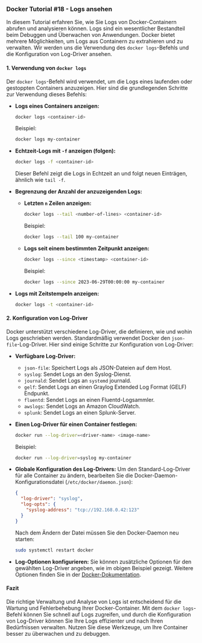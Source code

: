 ### Docker Tutorial #18 - Logs ansehen

In diesem Tutorial erfahren Sie, wie Sie Logs von Docker-Containern abrufen und analysieren können. Logs sind ein wesentlicher Bestandteil beim Debuggen und Überwachen von Anwendungen. Docker bietet mehrere Möglichkeiten, um Logs aus Containern zu extrahieren und zu verwalten. Wir werden uns die Verwendung des `docker logs`-Befehls und die Konfiguration von Log-Driver ansehen.

#### 1. Verwendung von `docker logs`

Der `docker logs`-Befehl wird verwendet, um die Logs eines laufenden oder gestoppten Containers anzuzeigen. Hier sind die grundlegenden Schritte zur Verwendung dieses Befehls:

- **Logs eines Containers anzeigen:**
  ```bash
  docker logs <container-id>
  ```
  Beispiel:
  ```bash
  docker logs my-container
  ```

- **Echtzeit-Logs mit `-f` anzeigen (folgen):**
  ```bash
  docker logs -f <container-id>
  ```
  Dieser Befehl zeigt die Logs in Echtzeit an und folgt neuen Einträgen, ähnlich wie `tail -f`.

- **Begrenzung der Anzahl der anzuzeigenden Logs:**
  - **Letzten `n` Zeilen anzeigen:**
    ```bash
    docker logs --tail <number-of-lines> <container-id>
    ```
    Beispiel:
    ```bash
    docker logs --tail 100 my-container
    ```
  - **Logs seit einem bestimmten Zeitpunkt anzeigen:**
    ```bash
    docker logs --since <timestamp> <container-id>
    ```
    Beispiel:
    ```bash
    docker logs --since 2023-06-29T00:00:00 my-container
    ```

- **Logs mit Zeitstempeln anzeigen:**
  ```bash
  docker logs -t <container-id>
  ```

#### 2. Konfiguration von Log-Driver

Docker unterstützt verschiedene Log-Driver, die definieren, wie und wohin Logs geschrieben werden. Standardmäßig verwendet Docker den `json-file`-Log-Driver. Hier sind einige Schritte zur Konfiguration von Log-Driver:

- **Verfügbare Log-Driver:**
  - `json-file`: Speichert Logs als JSON-Dateien auf dem Host.
  - `syslog`: Sendet Logs an den Syslog-Dienst.
  - `journald`: Sendet Logs an `systemd` journald.
  - `gelf`: Sendet Logs an einen Graylog Extended Log Format (GELF) Endpunkt.
  - `fluentd`: Sendet Logs an einen Fluentd-Logsammler.
  - `awslogs`: Sendet Logs an Amazon CloudWatch.
  - `splunk`: Sendet Logs an einen Splunk-Server.

- **Einen Log-Driver für einen Container festlegen:**
  ```bash
  docker run --log-driver=<driver-name> <image-name>
  ```
  Beispiel:
  ```bash
  docker run --log-driver=syslog my-container
  ```

- **Globale Konfiguration des Log-Drivers:**
  Um den Standard-Log-Driver für alle Container zu ändern, bearbeiten Sie die Docker-Daemon-Konfigurationsdatei (`/etc/docker/daemon.json`):
  ```json
  {
    "log-driver": "syslog",
    "log-opts": {
      "syslog-address": "tcp://192.168.0.42:123"
    }
  }
  ```
  Nach dem Ändern der Datei müssen Sie den Docker-Daemon neu starten:
  ```bash
  sudo systemctl restart docker
  ```

- **Log-Optionen konfigurieren:**
  Sie können zusätzliche Optionen für den gewählten Log-Driver angeben, wie im obigen Beispiel gezeigt. Weitere Optionen finden Sie in der [Docker-Dokumentation](https://docs.docker.com/config/containers/logging/configure/).

#### Fazit

Die richtige Verwaltung und Analyse von Logs ist entscheidend für die Wartung und Fehlerbehebung Ihrer Docker-Container. Mit dem `docker logs`-Befehl können Sie schnell auf Logs zugreifen, und durch die Konfiguration von Log-Driver können Sie Ihre Logs effizienter und nach Ihren Bedürfnissen verwalten. Nutzen Sie diese Werkzeuge, um Ihre Container besser zu überwachen und zu debuggen.